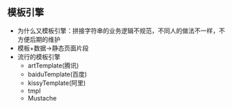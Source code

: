 ## 模板引擎

- 为什么又模板引擎：拼接字符串的业务逻辑不规范，不同人的做法不一样，不方便后期的维护
- 模板+数据->静态页面片段 
- 流行的模板引擎
  - artTemplate(腾讯)
  - baiduTemplate(百度)
  - kissyTemplate(阿里)
  - tmpl
  - Mustache

